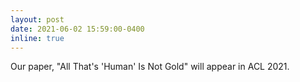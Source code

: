 ```yaml
---
layout: post
date: 2021-06-02 15:59:00-0400
inline: true
---
```


Our paper,  "All That's 'Human' Is Not Gold" will appear in ACL 2021.
